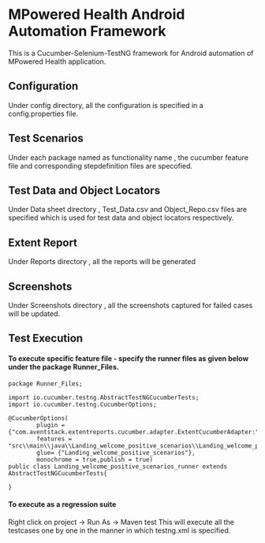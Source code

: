 # MPowered Health Android Automation Framework
This is a Cucumber-Selenium-TestNG framework for Android automation of MPowered Health  application.

## Configuration
Under config directory, all the configuration is specified in a config.properties file.

## Test Scenarios
Under each package named as functionality name , the cucumber feature file and corresponding stepdefinition files are specofied.

## Test Data and Object Locators 
Under Data sheet directory , Test_Data.csv and Object_Repo.csv files are specified which is used for test data and object locators respectively.

## Extent Report
Under Reports directory , all the reports will be generated

## Screenshots
Under Screenshots directory , all the screenshots captured for failed cases will be updated.

## Test Execution
#### To execute  specific feature file - specify the runner files as given below under the package Runner_Files.

```
package Runner_Files;

import io.cucumber.testng.AbstractTestNGCucumberTests;
import io.cucumber.testng.CucumberOptions;

@CucumberOptions(
		plugin = {"com.aventstack.extentreports.cucumber.adapter.ExtentCucumberAdapter:"},
		features = "src\\main\\java\\Landing_welcome_positive_scenarios\\Landing_welcome_positive_scenarios.feature",
		glue= {"Landing_welcome_positive_scenarios"},
		monochrome = true,publish = true)
public class Landing_welcome_positive_scenarios_runner extends AbstractTestNGCucumberTests{

}
```

#### To execute as a regression suite
Right click on project -> Run As -> Maven test
This will execute all the testcases one by one in the manner in which testng.xml is specified.
